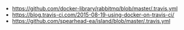 - https://github.com/docker-library/rabbitmq/blob/master/.travis.yml
- https://blog.travis-ci.com/2015-08-19-using-docker-on-travis-ci/
- https://github.com/spearhead-ea/island/blob/master/.travis.yml
